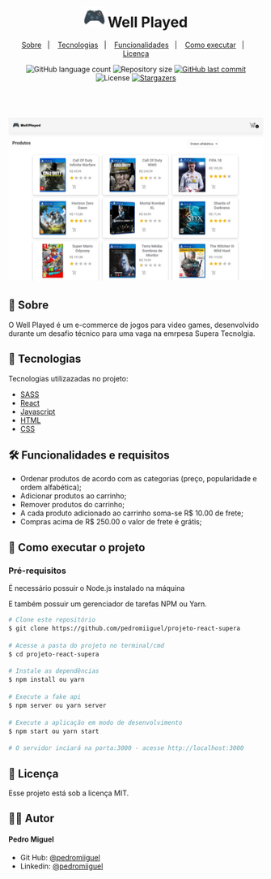 <h1 align="center">
    <img alt="Well Played" title="Well Played" src=".github/logo.png" width="40px" color="#212529" />
    Well Played
</h1>

<p align="center">
  <a href="#-sobre">Sobre</a>&nbsp;&nbsp;&nbsp;|&nbsp;&nbsp;&nbsp;
  <a href="#-tecnologias">Tecnologias</a>&nbsp;&nbsp;&nbsp;|&nbsp;&nbsp;&nbsp;
  <a href="#-layout">Funcionalidades</a>&nbsp;&nbsp;&nbsp;|&nbsp;&nbsp;&nbsp;
  <a href="#-como-executar-o-projeto">Como executar</a>&nbsp;&nbsp;&nbsp;|&nbsp;&nbsp;&nbsp;
  <a href="#-licença">Licença</a>
</p>

<p align="center">
  <img alt="GitHub language count" src="https://img.shields.io/github/languages/count/pedromiiguel/projeto-react-supera?color=%2304D361">

  <img alt="Repository size" src="https://img.shields.io/github/repo-size/pedromiiguel/projeto-react-supera">
	
  
  <a href="https://github.com/pedromiiguel/projeto-react-supera/commits/master">
    <img alt="GitHub last commit" src="https://img.shields.io/github/last-commit/pedromiiguel/projeto-react-supera">
  </a>

  <img alt="License" src="https://img.shields.io/badge/license-MIT-brightgreen">
   <a href="https://github.com/pedromiiguel/projeto-react-supera/stargazers">
    <img alt="Stargazers" src="https://img.shields.io/github/stars/pedromiiguel/projeto-react-supera?style=social">
  </a>
</p>


<br/>

<h1 align="center">
    <img alt="Well Played" title="Well Played" src=".github/layout.jpeg"/>
</h1>

## 🔖 Sobre

O Well Played é um e-commerce de jogos para video games, desenvolvido durante um desafio técnico para uma vaga na emrpesa Supera Tecnolgia. 

## 🚀 Tecnologias

Tecnologias utilizazadas no projeto:

- [SASS](https://sass-lang.com/)
- [React](https://pt-br.reactjs.org/)
- [Javascript](https://developer.mozilla.org/pt-BR/docs/Web/JavaScript)
- [HTML](https://developer.mozilla.org/pt-BR/docs/Web/HTML)
- [CSS](https://developer.mozilla.org/pt-BR/docs/Web/CSS)

## 🛠 Funcionalidades e requisitos

 - Ordenar produtos de acordo com as categorias (preço, popularidade e ordem alfabética);
 - Adicionar produtos ao carrinho;
 - Remover produtos do carrinho;
 - A cada produto adicionado ao carrinho soma-se R$ 10.00 de frete;
 - Compras acima de R$ 250.00 o valor de frete é grátis;

## 🔧 Como executar o projeto

### Pré-requisitos

<p> É necessário possuir o Node.js instalado na máquina </p>
<p>E também possuir um gerenciador de tarefas NPM ou Yarn.</p>

```bash
# Clone este repositório
$ git clone https://github.com/pedromiiguel/projeto-react-supera

# Acesse a pasta do projeto no terminal/cmd
$ cd projeto-react-supera

# Instale as dependências
$ npm install ou yarn

# Execute a fake api
$ npm server ou yarn server

# Execute a aplicação em modo de desenvolvimento
$ npm start ou yarn start

# O servidor inciará na porta:3000 - acesse http://localhost:3000 
```

## 📝 Licença

Esse projeto está sob a licença MIT.

## :man_astronaut: Autor

#### Pedro Miguel

- Git Hub: <a href="https://github.com/pedromiiguel" target='_blanck' >@pedromiiguel</a>
- Linkedin: <a href="https://www.linkedin.com/in/pedro-miiguel" target='_blanck' >@pedromiiguel</a>
